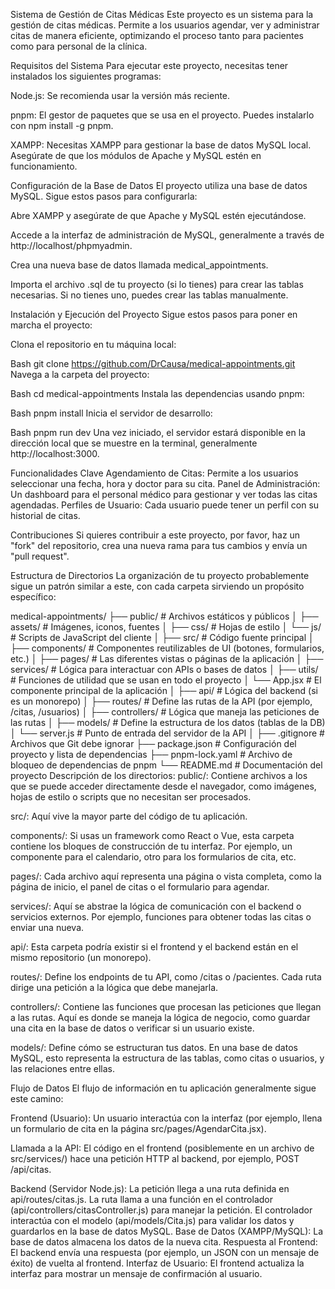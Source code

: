 Sistema de Gestión de Citas Médicas
Este proyecto es un sistema para la gestión de citas médicas. Permite a los usuarios agendar, ver y administrar citas de manera eficiente, optimizando el proceso tanto para pacientes como para personal de la clínica.

Requisitos del Sistema
Para ejecutar este proyecto, necesitas tener instalados los siguientes programas:

Node.js: Se recomienda usar la versión más reciente.

pnpm: El gestor de paquetes que se usa en el proyecto. Puedes instalarlo con npm install -g pnpm.

XAMPP: Necesitas XAMPP para gestionar la base de datos MySQL local. Asegúrate de que los módulos de Apache y MySQL estén en funcionamiento.

Configuración de la Base de Datos
El proyecto utiliza una base de datos MySQL. Sigue estos pasos para configurarla:

Abre XAMPP y asegúrate de que Apache y MySQL estén ejecutándose.

Accede a la interfaz de administración de MySQL, generalmente a través de http://localhost/phpmyadmin.

Crea una nueva base de datos llamada medical_appointments.

Importa el archivo .sql de tu proyecto (si lo tienes) para crear las tablas necesarias. Si no tienes uno, puedes crear las tablas manualmente.

Instalación y Ejecución del Proyecto
Sigue estos pasos para poner en marcha el proyecto:

Clona el repositorio en tu máquina local:

Bash
git clone https://github.com/DrCausa/medical-appointments.git
Navega a la carpeta del proyecto:

Bash
cd medical-appointments
Instala las dependencias usando pnpm:

Bash
pnpm install
Inicia el servidor de desarrollo:

Bash
pnpm run dev
Una vez iniciado, el servidor estará disponible en la dirección local que se muestre en la terminal, generalmente http://localhost:3000.

Funcionalidades Clave
Agendamiento de Citas: Permite a los usuarios seleccionar una fecha, hora y doctor para su cita.
Panel de Administración: Un dashboard para el personal médico para gestionar y ver todas las citas agendadas.
Perfiles de Usuario: Cada usuario puede tener un perfil con su historial de citas.

Contribuciones
Si quieres contribuir a este proyecto, por favor, haz un "fork" del repositorio, crea una nueva rama para tus cambios y envía un "pull request".

Estructura de Directorios
La organización de tu proyecto probablemente sigue un patrón similar a este, con cada carpeta sirviendo un propósito específico:

medical-appointments/
├── public/                # Archivos estáticos y públicos
│   ├── assets/            # Imágenes, iconos, fuentes
│   ├── css/               # Hojas de estilo
│   └── js/                # Scripts de JavaScript del cliente
│
├── src/                   # Código fuente principal
│   ├── components/        # Componentes reutilizables de UI (botones, formularios, etc.)
│   ├── pages/             # Las diferentes vistas o páginas de la aplicación
│   ├── services/          # Lógica para interactuar con APIs o bases de datos
│   ├── utils/             # Funciones de utilidad que se usan en todo el proyecto
│   └── App.jsx            # El componente principal de la aplicación
│
├── api/                   # Lógica del backend (si es un monorepo)
│   ├── routes/            # Define las rutas de la API (por ejemplo, /citas, /usuarios)
│   ├── controllers/       # Lógica que maneja las peticiones de las rutas
│   ├── models/            # Define la estructura de los datos (tablas de la DB)
│   └── server.js          # Punto de entrada del servidor de la API
│
├── .gitignore             # Archivos que Git debe ignorar
├── package.json           # Configuración del proyecto y lista de dependencias
├── pnpm-lock.yaml         # Archivo de bloqueo de dependencias de pnpm
└── README.md              # Documentación del proyecto
Descripción de los directorios:
public/: Contiene archivos a los que se puede acceder directamente desde el navegador, como imágenes, hojas de estilo o scripts que no necesitan ser procesados.

src/: Aquí vive la mayor parte del código de tu aplicación.

components/: Si usas un framework como React o Vue, esta carpeta contiene los bloques de construcción de tu interfaz. Por ejemplo, un componente para el calendario, otro para los formularios de cita, etc.

pages/: Cada archivo aquí representa una página o vista completa, como la página de inicio, el panel de citas o el formulario para agendar.

services/: Aquí se abstrae la lógica de comunicación con el backend o servicios externos. Por ejemplo, funciones para obtener todas las citas o enviar una nueva.

api/: Esta carpeta podría existir si el frontend y el backend están en el mismo repositorio (un monorepo).

routes/: Define los endpoints de tu API, como /citas o /pacientes. Cada ruta dirige una petición a la lógica que debe manejarla.

controllers/: Contiene las funciones que procesan las peticiones que llegan a las rutas. Aquí es donde se maneja la lógica de negocio, como guardar una cita en la base de datos o verificar si un usuario existe.

models/: Define cómo se estructuran tus datos. En una base de datos MySQL, esto representa la estructura de las tablas, como citas o usuarios, y las relaciones entre ellas.

Flujo de Datos
El flujo de información en tu aplicación generalmente sigue este camino:

Frontend (Usuario): Un usuario interactúa con la interfaz (por ejemplo, llena un formulario de cita en la página src/pages/AgendarCita.jsx).

Llamada a la API: El código en el frontend (posiblemente en un archivo de src/services/) hace una petición HTTP al backend, por ejemplo, POST /api/citas.

Backend (Servidor Node.js):
La petición llega a una ruta definida en api/routes/citas.js.
La ruta llama a una función en el controlador (api/controllers/citasController.js) para manejar la petición.
El controlador interactúa con el modelo (api/models/Cita.js) para validar los datos y guardarlos en la base de datos MySQL.
Base de Datos (XAMPP/MySQL): La base de datos almacena los datos de la nueva cita.
Respuesta al Frontend: El backend envía una respuesta (por ejemplo, un JSON con un mensaje de éxito) de vuelta al frontend.
Interfaz de Usuario: El frontend actualiza la interfaz para mostrar un mensaje de confirmación al usuario.
